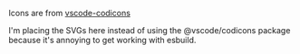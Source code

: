 Icons are from [vscode-codicons](https://github.com/microsoft/vscode-codicons)

I'm placing the SVGs here instead of using the @vscode/codicons package because it's annoying to get working with esbuild.